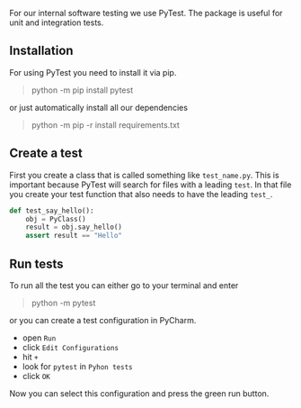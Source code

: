 For our internal software testing we use PyTest.
The package is useful for unit and integration tests.

## Installation

For using PyTest you need to install it via pip.

> python -m pip install pytest

or just automatically install all our dependencies

> python -m pip -r install requirements.txt

## Create a test

First you create a class that is called something like `test_name.py`.
This is important because PyTest will search for files with a leading `test`.
In that file you create your test function that also needs to have the leading `test_`.

```python
def test_say_hello():
    obj = PyClass()
    result = obj.say_hello()
    assert result == "Hello"
```

## Run tests

To run all the test you can either go to your terminal and enter

> python -m pytest

or you can create a test configuration in PyCharm.

* open `Run`
* click `Edit Configurations`
* hit `+`
* look for `pytest` in `Pyhon tests`
* click `OK`

Now you can select this configuration and press the green run button.